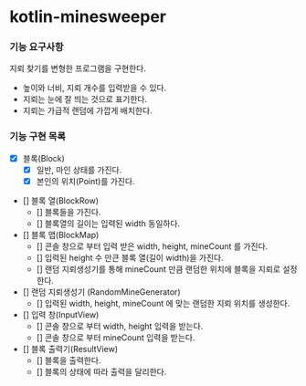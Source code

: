 # kotlin-minesweeper

### 기능 요구사항

지뢰 찾기를 변형한 프로그램을 구현한다.

- 높이와 너비, 지뢰 개수를 입력받을 수 있다.
- 지뢰는 눈에 잘 띄는 것으로 표기한다.
- 지뢰는 가급적 랜덤에 가깝게 배치한다.

### 기능 구현 목록

- [x] 블록(Block)
    - [x] 일반, 마인 상태를 가진다.
    - [x] 본인의 위치(Point)를 가진다.
- [] 블록 열(BlockRow)
  - [] 블록들을 가진다.
  - [] 블록열의 길이는 입력된 width 동일하다.
- [] 블록 맵(BlockMap)
    - [] 콘솔 창으로 부터 입력 받은 width, height, mineCount 를 가진다.
    - [] 입력된 height 수 만큰 블록 열(길이 width)을 가진다.
    - [] 랜덤 지뢰생성기를 통해 mineCount 만큼 랜덤한 위치에 블록을 지뢰로 설정한다.
- [] 랜덤 지뢰생성기 (RandomMineGenerator)
  - [] 입력된 width, height, mineCount 에 맞는 랜덤한 지뢰 위치를 생성한다.
- [] 입력 창(InputView)
  - [] 콘솔 창으로 부터 width, height 입력을 받는다.
  - [] 콘솔 창으로 부터 mineCount 입력을 받는다.
- [] 블록 출력기(ResultView)
  - [] 블록을 출력한다.
  - [] 블록의 상태에 따라 출력을 달리한다.
